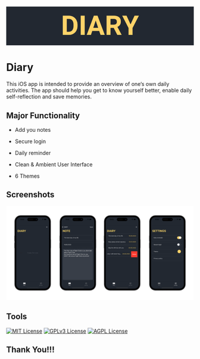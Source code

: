 
![Logo](https://github.com/Dima-Bulgakov/Diary/blob/main/titleImage.png?raw=true)


# Diary
This iOS app is intended to provide an overview of one‘s own daily activities. The app should help you get to know yourself better, enable daily self-reflection and save memories.


## Major Functionality

- Add you notes

- Secure login

- Daily reminder

- Clean & Ambient User Interface

- 6 Themes



## Screenshots

![App Screenshot](https://github.com/Dima-Bulgakov/Diary/blob/main/screenshots.png?raw=true)

## Tools



[![MIT License](https://img.shields.io/badge/-Swift-orange)](https://developer.apple.com/swift/)
[![GPLv3 License](https://img.shields.io/badge/-UIKit-blue)](https://developer.apple.com/documentation/uikit)
[![AGPL License](https://img.shields.io/badge/-iOS-black)](https://www.apple.com/ios/ios-16/)
## Thank You!!!



